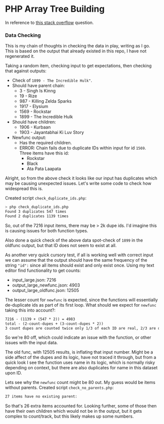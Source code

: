 # PHP Array Tree Building

In reference to [this stack overflow](https://stackoverflow.com/questions/73958367/php-flat-associative-array-into-deeply-nested-array-by-parent-property/) question.

### Data Checking

This is my chain of thoughts in checking the data in play, writing as I go.
This is based on the output that already existed in this repo, I have not regenerated it. 

Taking a random item, checking input to get expectations, then checking that against outputs:

- Check of `1899 - The Incredible Hulk"`.
- Should have parent chain: 
  - 3 - Singh Is Kinng
  - 19 - Rize
  - 987 - Killing Zelda Sparks
  - 1917 - Elysium
  - 1569 - Rockstar
  - 1899 - The Incredible Hulk
- Should have children:
  - 1906 - Kurbaan
  - 1903 - Jayantabhai Ki Luv Story
- Newfunc output:
  - Has the required children.
  - ERROR: Chain fails due to duplicate IDs within input for id `1569`. Three items have this id:
    - Rockstar
    - Black
    - Ata Pata Laapata

Alright, so from the above check it looks like our input has duplicates which may be causing unexpected issues. Let's write some code to check how widespread this is.

Created script `check_duplicate_ids.php`:

```bash
> php check_duplicate_ids.php
Found 3 duplicates 547 times
Found 2 duplicates 1139 times
```

So, out of the 7216 input items, there may be > 2k dupe ids.
I'd imagine this is causing issues for both function types.

Also done a quick check of the above data spot-check of `1899` in the oldfunc output, but that ID does not seem to exist at all.

As another very quick cursory test, if all is working well with correct input we can assume that the output should have the same frequency of the string `"id":` since all items should exist and only exist once. Using my text editor find functionality to get counts:

- input_large.json: 7216
- output_large_newfunc.json: 4903
- output_large_oldfunc.json: 12505

The lesser count for `newfunc` is expected, since the functions will essentially de-duplicate ids as part of its first loop. What should we expect for `newfunc` taking this into account?:

```txt
7216 - (1139 + (547 * 2)) = 4983
total - (2-count-dupes + (3-count-dupes * 2))
3 count dupes are counted twice only 1/3 of each ID are real, 2/3 are dupes.
```

So we're 80 off, which could indicate an issue with the function, or other issues with the input data.

The old func, with 12505 results, is inflating that input number. Might be a side affect of the dupes and its logic, have not traced it through, but from a quick look I see the function uses name in its logic, which is normally risky depending on context, but there are also duplicates for name in this dataset upon ID.

Lets see why the `newfunc` count might be 80 out.  My guess would be items without parents.  Created script `check_no_parents.php`:

```txt
27 items have no existing parent:
```

So that's 26 extra items accounted for. Looking further, some of those then have their own children which would not be in the output, but it gets complex to count/track, but this likely makes up some numbers.